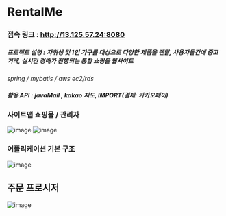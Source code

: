 # RentalMe
### 접속 링크 : http://13.125.57.24:8080
##### 프로젝트 설명 : 자취생 및 1인 가구를 대상으로 다양한 제품을 렌탈,  사용자들간에 중고거래,  실시간 경매가 진행되는 통합 쇼핑몰 웹사이트

_spring / mybatis / aws ec2/rds_
##### 활용 API : javaMail , kakao 지도, IMPORT(결제: 카카오페이)

### 사이트맵 쇼핑몰 / 관리자
![image](https://user-images.githubusercontent.com/45479802/66535201-c87da080-eb53-11e9-8902-38a937340278.png)
![image](https://user-images.githubusercontent.com/45479802/66535232-ee0aaa00-eb53-11e9-948b-bc81e0b19abd.png)

### 어플리케이션 기본 구조
![image](https://user-images.githubusercontent.com/45479802/66535260-04186a80-eb54-11e9-8b45-100725ad110e.png)

## 주문 프로시저
![image](https://user-images.githubusercontent.com/45479802/66535395-670a0180-eb54-11e9-80aa-bc659ebca4e6.png)

